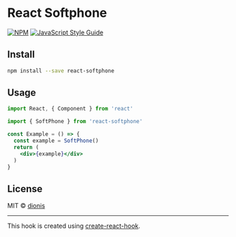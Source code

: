# React Softphone

>

[![NPM](https://img.shields.io/npm/v/tmp.svg)](https://www.npmjs.com/package/tmp) [![JavaScript Style Guide](https://img.shields.io/badge/code_style-standard-brightgreen.svg)](https://standardjs.com)

## Install

```bash
npm install --save react-softphone
```

## Usage

```jsx
import React, { Component } from 'react'

import { SoftPhone } from 'react-softphone'

const Example = () => {
  const example = SoftPhone()
  return (
    <div>{example}</div>
  )
}
```

## License

MIT © [dionis](https://github.com/dionis)

---

This hook is created using [create-react-hook](https://github.com/hermanya/create-react-hook).
